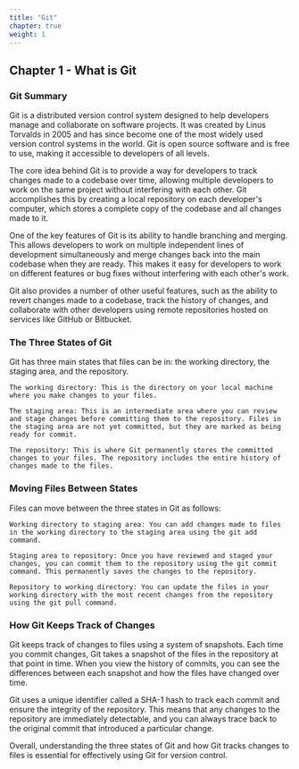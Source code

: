 ```yaml
---
title: "Git"
chapter: true
weight: 1
---
```


## Chapter 1 - What is Git

### Git Summary

Git is a distributed version control system designed to help developers manage and collaborate on software projects. It was created by Linus Torvalds in 2005 and has since become one of the most widely used version control systems in the world. Git is open source software and is free to use, making it accessible to developers of all levels.

The core idea behind Git is to provide a way for developers to track changes made to a codebase over time, allowing multiple developers to work on the same project without interfering with each other. Git accomplishes this by creating a local repository on each developer's computer, which stores a complete copy of the codebase and all changes made to it.

One of the key features of Git is its ability to handle branching and merging. This allows developers to work on multiple independent lines of development simultaneously and merge changes back into the main codebase when they are ready. This makes it easy for developers to work on different features or bug fixes without interfering with each other's work.

Git also provides a number of other useful features, such as the ability to revert changes made to a codebase, track the history of changes, and collaborate with other developers using remote repositories hosted on services like GitHub or Bitbucket.

### The Three States of Git

Git has three main states that files can be in: the working directory, the staging area, and the repository.

    The working directory: This is the directory on your local machine where you make changes to your files.

    The staging area: This is an intermediate area where you can review and stage changes before committing them to the repository. Files in the staging area are not yet committed, but they are marked as being ready for commit.

    The repository: This is where Git permanently stores the committed changes to your files. The repository includes the entire history of changes made to the files.

### Moving Files Between States

Files can move between the three states in Git as follows:

    Working directory to staging area: You can add changes made to files in the working directory to the staging area using the git add command.

    Staging area to repository: Once you have reviewed and staged your changes, you can commit them to the repository using the git commit command. This permanently saves the changes to the repository.

    Repository to working directory: You can update the files in your working directory with the most recent changes from the repository using the git pull command.

### How Git Keeps Track of Changes

Git keeps track of changes to files using a system of snapshots. Each time you commit changes, Git takes a snapshot of the files in the repository at that point in time. When you view the history of commits, you can see the differences between each snapshot and how the files have changed over time.

Git uses a unique identifier called a SHA-1 hash to track each commit and ensure the integrity of the repository. This means that any changes to the repository are immediately detectable, and you can always trace back to the original commit that introduced a particular change.

Overall, understanding the three states of Git and how Git tracks changes to files is essential for effectively using Git for version control.
